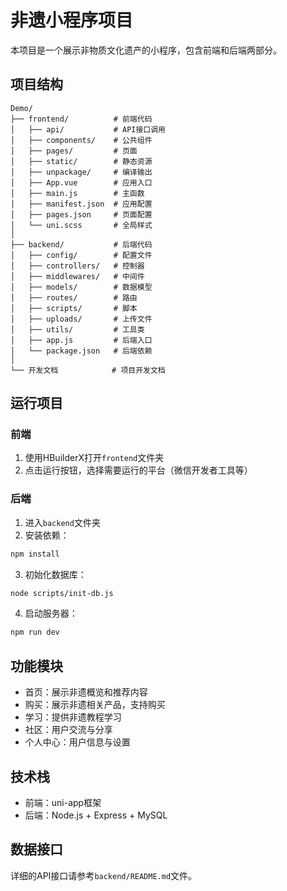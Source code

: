 # 非遗小程序项目

本项目是一个展示非物质文化遗产的小程序，包含前端和后端两部分。

## 项目结构

```
Demo/
├── frontend/          # 前端代码
│   ├── api/           # API接口调用
│   ├── components/    # 公共组件
│   ├── pages/         # 页面
│   ├── static/        # 静态资源
│   ├── unpackage/     # 编译输出
│   ├── App.vue        # 应用入口
│   ├── main.js        # 主函数
│   ├── manifest.json  # 应用配置
│   ├── pages.json     # 页面配置
│   └── uni.scss       # 全局样式
│
├── backend/           # 后端代码
│   ├── config/        # 配置文件
│   ├── controllers/   # 控制器
│   ├── middlewares/   # 中间件
│   ├── models/        # 数据模型
│   ├── routes/        # 路由
│   ├── scripts/       # 脚本
│   ├── uploads/       # 上传文件
│   ├── utils/         # 工具类
│   ├── app.js         # 后端入口
│   └── package.json   # 后端依赖
│
└── 开发文档            # 项目开发文档
```

## 运行项目


### 前端

1. 使用HBuilderX打开`frontend`文件夹
2. 点击运行按钮，选择需要运行的平台（微信开发者工具等）

### 后端

1. 进入`backend`文件夹
2. 安装依赖：
```bash
npm install
```
3. 初始化数据库：
```bash
node scripts/init-db.js
```
4. 启动服务器：
```bash
npm run dev
```

## 功能模块

- 首页：展示非遗概览和推荐内容
- 购买：展示非遗相关产品，支持购买
- 学习：提供非遗教程学习
- 社区：用户交流与分享
- 个人中心：用户信息与设置

## 技术栈

- 前端：uni-app框架
- 后端：Node.js + Express + MySQL

## 数据接口

详细的API接口请参考`backend/README.md`文件。 
